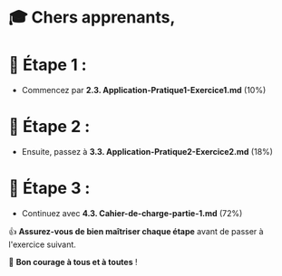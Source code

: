 # 🎓 Chers apprenants,

# 📌 **Étape 1** : 
- Commencez par **2.3. Application-Pratique1-Exercice1.md** (10%)  
# 📌 **Étape 2** :
- Ensuite, passez à **3.3. Application-Pratique2-Exercice2.md** (18%)  
# 📌 **Étape 3** :
- Continuez avec **4.3. Cahier-de-charge-partie-1.md** (72%)

👍 **Assurez-vous de bien maîtriser chaque étape** avant de passer à l'exercice suivant.  

💪 **Bon courage à tous et à toutes** !

